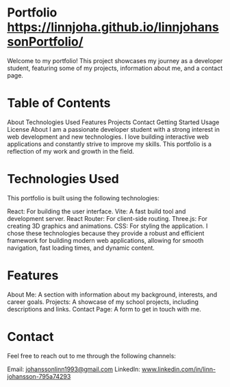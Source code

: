 # Portfolio https://linnjoha.github.io/linnjohanssonPortfolio/

Welcome to my portfolio! This project showcases my journey as a developer student, featuring some of my projects, information about me, and a contact page.

# Table of Contents
About
Technologies Used
Features
Projects
Contact
Getting Started
Usage
License
About
I am a passionate developer student with a strong interest in web development and new technologies. I love building interactive web applications and constantly strive to improve my skills. This portfolio is a reflection of my work and growth in the field.

# Technologies Used
This portfolio is built using the following technologies:

React: For building the user interface.
Vite: A fast build tool and development server.
React Router: For client-side routing.
Three.js: For creating 3D graphics and animations.
CSS: For styling the application.
I chose these technologies because they provide a robust and efficient framework for building modern web applications, allowing for smooth navigation, fast loading times, and dynamic content.

# Features
About Me: A section with information about my background, interests, and career goals.
Projects: A showcase of my school projects, including descriptions and links.
Contact Page: A form to get in touch with me.



# Contact
Feel free to reach out to me through the following channels:

Email: johanssonlinn1993@gmail.com
LinkedIn: www.linkedin.com/in/linn-johansson-795a74293
